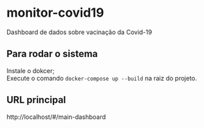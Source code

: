 # monitor-covid19
Dashboard de dados sobre vacinação da Covid-19

## Para rodar o sistema 
Instale o dokcer;  
Execute o comando `docker-compose up --build` na raiz do projeto.

## URL principal
http://localhost/#/main-dashboard
